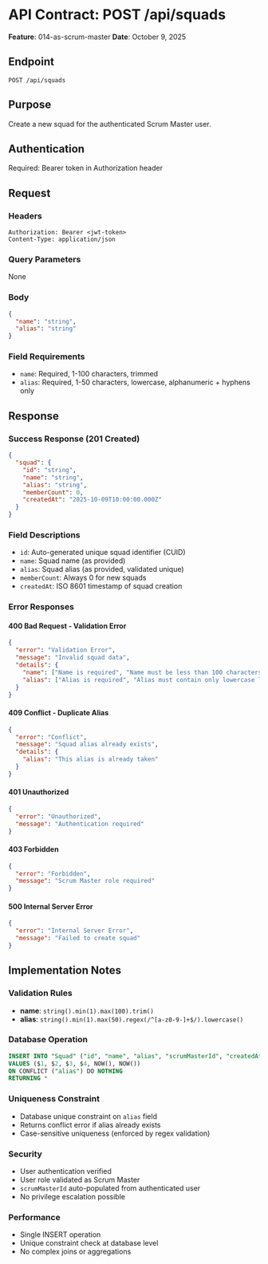 # API Contract: POST /api/squads

**Feature**: 014-as-scrum-master
**Date**: October 9, 2025

## Endpoint
```
POST /api/squads
```

## Purpose
Create a new squad for the authenticated Scrum Master user.

## Authentication
Required: Bearer token in Authorization header

## Request

### Headers
```
Authorization: Bearer <jwt-token>
Content-Type: application/json
```

### Query Parameters
None

### Body
```json
{
  "name": "string",
  "alias": "string"
}
```

### Field Requirements
- `name`: Required, 1-100 characters, trimmed
- `alias`: Required, 1-50 characters, lowercase, alphanumeric + hyphens only

## Response

### Success Response (201 Created)
```json
{
  "squad": {
    "id": "string",
    "name": "string",
    "alias": "string",
    "memberCount": 0,
    "createdAt": "2025-10-09T10:00:00.000Z"
  }
}
```

### Field Descriptions
- `id`: Auto-generated unique squad identifier (CUID)
- `name`: Squad name (as provided)
- `alias`: Squad alias (as provided, validated unique)
- `memberCount`: Always 0 for new squads
- `createdAt`: ISO 8601 timestamp of squad creation

### Error Responses

#### 400 Bad Request - Validation Error
```json
{
  "error": "Validation Error",
  "message": "Invalid squad data",
  "details": {
    "name": ["Name is required", "Name must be less than 100 characters"],
    "alias": ["Alias is required", "Alias must contain only lowercase letters, numbers, and hyphens"]
  }
}
```

#### 409 Conflict - Duplicate Alias
```json
{
  "error": "Conflict",
  "message": "Squad alias already exists",
  "details": {
    "alias": "This alias is already taken"
  }
}
```

#### 401 Unauthorized
```json
{
  "error": "Unauthorized",
  "message": "Authentication required"
}
```

#### 403 Forbidden
```json
{
  "error": "Forbidden",
  "message": "Scrum Master role required"
}
```

#### 500 Internal Server Error
```json
{
  "error": "Internal Server Error",
  "message": "Failed to create squad"
}
```

## Implementation Notes

### Validation Rules
- **name**: `string().min(1).max(100).trim()`
- **alias**: `string().min(1).max(50).regex(/^[a-z0-9-]+$/).lowercase()`

### Database Operation
```sql
INSERT INTO "Squad" ("id", "name", "alias", "scrumMasterId", "createdAt", "updatedAt")
VALUES ($1, $2, $3, $4, NOW(), NOW())
ON CONFLICT ("alias") DO NOTHING
RETURNING *
```

### Uniqueness Constraint
- Database unique constraint on `alias` field
- Returns conflict error if alias already exists
- Case-sensitive uniqueness (enforced by regex validation)

### Security
- User authentication verified
- User role validated as Scrum Master
- `scrumMasterId` auto-populated from authenticated user
- No privilege escalation possible

### Performance
- Single INSERT operation
- Unique constraint check at database level
- No complex joins or aggregations